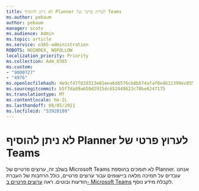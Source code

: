 ```yaml
---
title: לא ניתן להוסיף Planner לערוץ פרטי של Teams
ms.author: pebaum
author: pebaum
manager: scotv
ms.audience: Admin
ms.topic: article
ms.service: o365-administration
ROBOTS: NOINDEX, NOFOLLOW
localization_priority: Priority
ms.collection: Adm_O365
ms.custom:
- "9000727"
- "4976"
ms.openlocfilehash: 4e9cf47f02d313e81eea6db576cb8bb74afaf0e4b11399ec0557bd771709491a
ms.sourcegitcommit: b5f7da89a650d2915dc652449623c78be6247175
ms.translationtype: MT
ms.contentlocale: he-IL
ms.lasthandoff: 08/05/2021
ms.locfileid: "53920180"
---
```

# <a name="unable-to-add-planner-to-a-teams-private-channel"></a>לא ניתן להוסיף Planner לערוץ פרטי של Teams

בשלב זה, ערוצים פרטיים של Microsoft Teams לא תומכים בהוספת Planner.  אנחנו עובדים על תמיכה מלאה ביישומים עבור ערוצים פרטיים, כולל הרחבות של העברת הודעות ובוטים. ראה [ערוצים פרטיים ב- Microsoft Teams](https://docs.microsoft.com/microsoftteams/private-channels#what-you-need-to-know-about-private-channels) לקבלת מידע נוסף.
